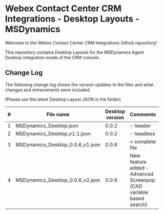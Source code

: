 # Webex Contact Center CRM Integrations - Desktop Layouts - MSDynamics

Welcome to the Webex Contact Center CRM Integrations Github repository!

This repository contains Desktop Layouts for the MSDynamics Agent Desktop integration inside of the CRM console.

## Change Log

The following change log shows the version updates to the files and what changes and enhacements were included:

(Please use the latest Desktop Layout JSON in the folder)

| #   | File name                        | Desktop version | Comments                                                           | Reviewed By |
| --- | -------------------------------- | --------------- | ------------------------------------------------------------------ | ----------- |
| 1   | MSDynamics_Desktop.json          | 0.0.2           | - header                                                           |             |
| 2   | MSDynamics_Desktop_v1.1.json     | 0.0.2           | - headless                                                         |             |
| 3   | MSDynamics_Desktop_0.0.6_v1.json | 0.0.6           | + complete file                                                    |             |
| 4   | MSDynamics_Desktop_0.0.6_v2.json | 0.0.6           | New feature added - Advanced Screenpop (CAD variable based search) |             |
